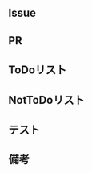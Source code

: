 ## Issue

## PR

## ToDoリスト

<!--
- [ ] やることを一覧化する
-->

## NotToDoリスト

<!--
- やらないことを一覧化する
-->

## テスト

<!--
- [ ] 実施するテストを一覧化する
-->

## 備考
